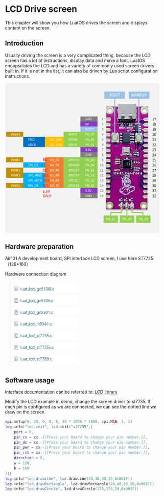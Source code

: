 # LCD Drive screen

This chapter will show you how LuatOS drives the screen and displays content on the screen.

## Introduction

Usually driving the screen is a very complicated thing, because the LCD screen has a lot of instructions, display data and make a font. LuatOS encapsulates the LCD and has a variety of commonly used screen drivers built in. If it is not in the list, it can also be driven by Lua script configuration instructions.

![lcd1](img/lcd1.png)

## Hardware preparation

Air101 A development board, SPI interface LCD screen, I use here ST7735（128*160）

Hardware connection diagram

![lcd-conn](img/lcd-conn.png)

## Software usage

Interface documentation can be referred to: [LCD library](https://wiki.luatos.org/api/lcd.html)

Modify the LCD example in demo, change the screen driver to st7735. If each pin is configured as we are connected, we can see the dotted line we draw on the screen.

```lua
spi.setup(0, 20, 0, 0, 8, 40 * 1000 * 1000, spi.MSB, 1, 1)
log.info("lcd.init", lcd.init("st7735",{
    port = 0,
    pin_cs = xx--[[Press your board to change your pin number.]],
    pin_dc = xx--[[Press your board to change your pin number.]],
    pin_pwr = xx--[[Press your board to change your pin number.]],
    pin_rst = xx--[[Press your board to change your pin number.]],
    direction = 0,
    w = 128,
    h = 160
}))
log.info("lcd.drawLine", lcd.drawLine(20,30,80,30,0x001F))
log.info("lcd.drawRectangle", lcd.drawRectangle(20,40,80,80,0x001F))
log.info("lcd.drawCircle", lcd.drawCircle(120,120,20,0x001F))
```
